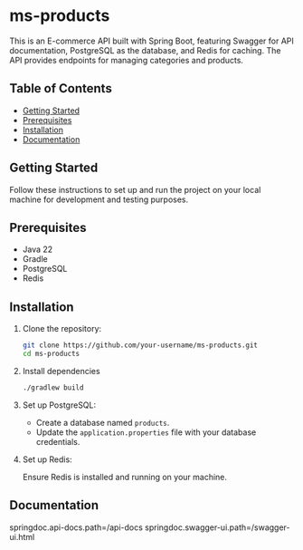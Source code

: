 # ms-products
This is an E-commerce API built with Spring Boot, featuring Swagger for API documentation, PostgreSQL as the database, and Redis for caching. The API provides endpoints for managing categories and products.

## Table of Contents

- [Getting Started](#getting-started)
- [Prerequisites](#prerequisites)
- [Installation](#installation)
- [Documentation](#documentation)

## Getting Started

Follow these instructions to set up and run the project on your local machine for development and testing purposes.

## Prerequisites

- Java 22
- Gradle
- PostgreSQL
- Redis

## Installation

1. Clone the repository:
   ```sh
   git clone https://github.com/your-username/ms-products.git
   cd ms-products

2. Install dependencies

    ```sh
    ./gradlew build

3. Set up PostgreSQL:

   - Create a database named `products`.
   - Update the `application.properties` file with your database credentials.

4. Set up Redis:
   
   Ensure Redis is installed and running on your machine.

## Documentation
springdoc.api-docs.path=/api-docs
springdoc.swagger-ui.path=/swagger-ui.html
